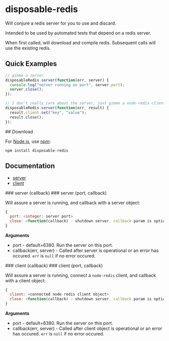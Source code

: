 # disposable-redis

Will conjure a redis server for you to use and discard.

Intended to be used by automated tests that depend on a redis server.

When first called, will download and compile redis.  Subsequent calls will use
the existing redis.

## Quick Examples

```javascript
// gimme a server
disposableRedis.server(function(err, server) {
  console.log("server running on port", server.port);
  server.close();
});
```

```javascript
// I don't really care about the server, just gimme a node-redis client over it
disposableRedis.server(function(err, result) {
  result.client.set("key", "value");
  result.close();
});
```

<a name="download" />
## Download

For [Node.js](http://nodejs.org/), use [npm](http://npmjs.org/):

    npm install disposable-redis

## Documentation

* [server](#server)
* [client](#client)

<a name="server" />
### server (callback)
### server (port, callback)

Will assure a server is running, and callback with a server object:

```javascript
{
  port: <integer: server port>
  close: <function(callback) - shutdown server. callback param is optional>
}
```

__Arguments__

* port - default=6380. Run the server on this port.
* callback(err, server) - Called after server is operational or an error has occured. `err` is `null` if no error occured.

<a name="client" />
### client (callback)
### client (port, callback)

Will assure a server is running, connect a `node-redis` client, and callback with a client object:

```javascript
{
  client: <connected node-redis client object>
  close: <function(callback) - shutdown server. callback param is optional>
}
```

__Arguments__

* port - default=6380. Run the server on this port.
* callback(err, server) - Called after client object is operational or an error has occured. `err` is `null` if no error occured.
